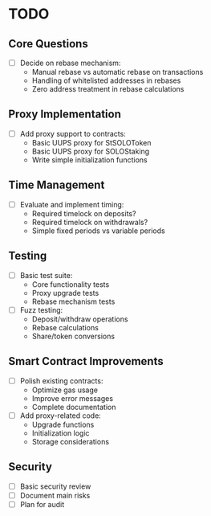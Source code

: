 # TODO

## Core Questions
- [ ] Decide on rebase mechanism:
  - Manual rebase vs automatic rebase on transactions
  - Handling of whitelisted addresses in rebases
  - Zero address treatment in rebase calculations

## Proxy Implementation
- [ ] Add proxy support to contracts:
  - Basic UUPS proxy for StSOLOToken
  - Basic UUPS proxy for SOLOStaking
  - Write simple initialization functions

## Time Management
- [ ] Evaluate and implement timing:
  - Required timelock on deposits?
  - Required timelock on withdrawals?
  - Simple fixed periods vs variable periods

## Testing
- [ ] Basic test suite:
  - Core functionality tests
  - Proxy upgrade tests
  - Rebase mechanism tests
- [ ] Fuzz testing:
  - Deposit/withdraw operations
  - Rebase calculations
  - Share/token conversions

## Smart Contract Improvements
- [ ] Polish existing contracts:
  - Optimize gas usage
  - Improve error messages
  - Complete documentation
- [ ] Add proxy-related code:
  - Upgrade functions
  - Initialization logic
  - Storage considerations

## Security
- [ ] Basic security review
- [ ] Document main risks
- [ ] Plan for audit
